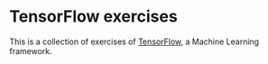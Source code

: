 # TensorFlow exercises

This is a collection of exercises of [TensorFlow](https://www.tensorflow.org/), a Machine Learning framework.